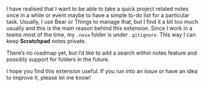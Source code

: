 I have realised that I want to be able to take a quick project related notes once in a while or event maybe to have a simple to-do list for a particular task. Usually, I use Bear or Things to manage that, but I find it a bit too much usually and this is the main reason behind this extension. Since I work in a teams most of the time, my `.nova` folder is under `.gitignore`. This way I can keep **Scratchpad** notes private.

There’s no roadmap yet, but I’d like to add a search within notes feature and possibly support for folders in the future.

I hope you find this extension useful. If you run into an issue or have an idea to improve it, please let me know!
